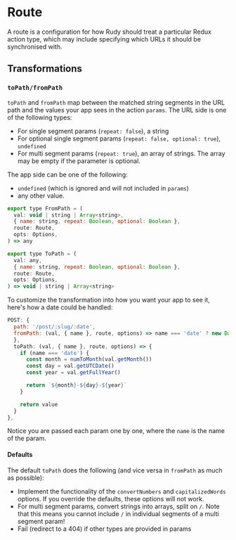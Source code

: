 # Route

A route is a configuration for how Rudy should treat a particular Redux action
type, which may include specifying which URLs it should be synchronised with.

## Transformations

### `toPath/fromPath`

`toPath` and `fromPath` map between the matched string segments in the URL path
and the values your app sees in the action `params`. The URL side is one of the
following types:

- For single segment params (`repeat: false`), a string
- For optional single segment params (`repeat: false, optional: true`),
  `undefined`
- For multi segment params (`repeat: true`), an array of strings. The array may
  be empty if the parameter is optional.

The app side can be one of the following:

- `undefined` (which is ignored and will not included in `params`)
- any other value.

```javascript
export type FromPath = (
  val: void | string | Array<string>,
  { name: string, repeat: Boolean, optional: Boolean },
  route: Route,
  opts: Options,
) => any

export type ToPath = (
  val: any,
  { name: string, repeat: Boolean, optional: Boolean },
  route: Route,
  opts: Options,
) => void | string | Array<string>
```

To customize the transformation into how you want your app to see it, here's how
a date could be handled:

```js
POST: {
  path: '/post/:slug/:date',
  fromPath: (val, { name }, route, options) => name === 'date' ? new Date(val) : val
  },
  toPath: (val, { name }, route, options) => {
    if (name === 'date') {
      const month = numToMonth(val.getMonth())
      const day = val.getUTCDate()
      const year = val.getFullYear()

      return `${month}-${day}-${year}`
    }

    return value
  }
},
```

Notice you are passed each param one by one, where the `name` is the name of the
param.

#### Defaults

The default `toPath` does the following (and vice versa in `fromPath` as much as
possible):

- Implement the functionality of the `convertNumbers` and `capitalizedWords`
  options. If you override the defaults, these options will not work.
- For multi segment params, convert strings into arrays, split on `/`. Note that
  this means you cannot include `/` in individual segments of a multi segment
  param!
- Fail (redirect to a 404) if other types are provided in params
